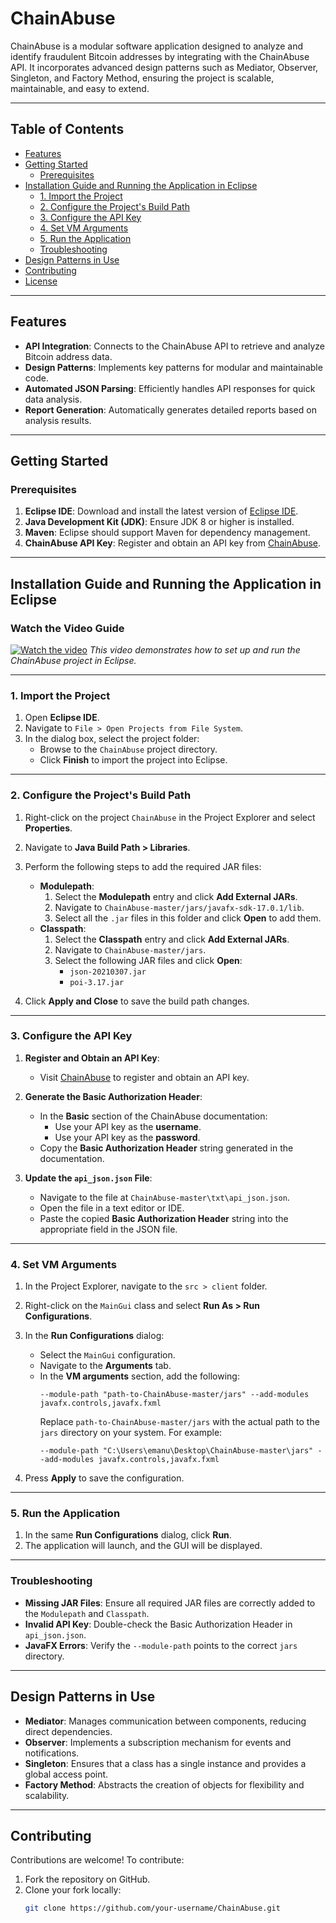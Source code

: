 # ChainAbuse

ChainAbuse is a modular software application designed to analyze and identify fraudulent Bitcoin addresses by integrating with the ChainAbuse API. It incorporates advanced design patterns such as Mediator, Observer, Singleton, and Factory Method, ensuring the project is scalable, maintainable, and easy to extend.

---

## Table of Contents
- [Features](#features)
- [Getting Started](#getting-started)
  - [Prerequisites](#prerequisites)
- [Installation Guide and Running the Application in Eclipse](#installation-guide-and-running-the-application-in-eclipse)
  - [1. Import the Project](#1-import-the-project)
  - [2. Configure the Project's Build Path](#2-configure-the-projects-build-path)
  - [3. Configure the API Key](#3-configure-the-api-key)
  - [4. Set VM Arguments](#4-set-vm-arguments)
  - [5. Run the Application](#5-run-the-application)
  - [Troubleshooting](#troubleshooting)
- [Design Patterns in Use](#design-patterns-in-use)
- [Contributing](#contributing)
- [License](#license)

---

## Features

- **API Integration**: Connects to the ChainAbuse API to retrieve and analyze Bitcoin address data.
- **Design Patterns**: Implements key patterns for modular and maintainable code.
- **Automated JSON Parsing**: Efficiently handles API responses for quick data analysis.
- **Report Generation**: Automatically generates detailed reports based on analysis results.

---

## Getting Started

### Prerequisites

1. **Eclipse IDE**: Download and install the latest version of [Eclipse IDE](https://www.eclipse.org/downloads/).
2. **Java Development Kit (JDK)**: Ensure JDK 8 or higher is installed.
3. **Maven**: Eclipse should support Maven for dependency management.
4. **ChainAbuse API Key**: Register and obtain an API key from [ChainAbuse](https://www.chainabuse.com/).

---

## Installation Guide and Running the Application in Eclipse

### Watch the Video Guide
[![Watch the video](https://img.youtube.com/vi/alrE4E7z82s/0.jpg)](https://www.youtube.com/watch?v=alrE4E7z82s)
*This video demonstrates how to set up and run the ChainAbuse project in Eclipse.*

---

### 1. Import the Project
1. Open **Eclipse IDE**.
2. Navigate to `File > Open Projects from File System`.
3. In the dialog box, select the project folder:
   - Browse to the `ChainAbuse` project directory.
   - Click **Finish** to import the project into Eclipse.

---

### 2. Configure the Project's Build Path
1. Right-click on the project `ChainAbuse` in the Project Explorer and select **Properties**.
2. Navigate to **Java Build Path > Libraries**.
3. Perform the following steps to add the required JAR files:
   - **Modulepath**:
     1. Select the **Modulepath** entry and click **Add External JARs**.
     2. Navigate to `ChainAbuse-master/jars/javafx-sdk-17.0.1/lib`.
     3. Select all the `.jar` files in this folder and click **Open** to add them.
   - **Classpath**:
     1. Select the **Classpath** entry and click **Add External JARs**.
     2. Navigate to `ChainAbuse-master/jars`.
     3. Select the following JAR files and click **Open**:
        - `json-20210307.jar`
        - `poi-3.17.jar`

4. Click **Apply and Close** to save the build path changes.

---

### 3. Configure the API Key
1. **Register and Obtain an API Key**:
   - Visit [ChainAbuse](https://docs.chainabuse.com/reference/reports-1) to register and obtain an API key.

2. **Generate the Basic Authorization Header**:
   - In the **Basic** section of the ChainAbuse documentation:
     - Use your API key as the **username**.
     - Use your API key as the **password**.
   - Copy the **Basic Authorization Header** string generated in the documentation.

3. **Update the `api_json.json` File**:
   - Navigate to the file at `ChainAbuse-master\txt\api_json.json`.
   - Open the file in a text editor or IDE.
   - Paste the copied **Basic Authorization Header** string into the appropriate field in the JSON file.

---

### 4. Set VM Arguments
1. In the Project Explorer, navigate to the `src > client` folder.
2. Right-click on the `MainGui` class and select **Run As > Run Configurations**.
3. In the **Run Configurations** dialog:
   - Select the `MainGui` configuration.
   - Navigate to the **Arguments** tab.
   - In the **VM arguments** section, add the following:
     ```
     --module-path "path-to-ChainAbuse-master/jars" --add-modules javafx.controls,javafx.fxml
     ```
     Replace `path-to-ChainAbuse-master/jars` with the actual path to the `jars` directory on your system. For example:
     ```
     --module-path "C:\Users\emanu\Desktop\ChainAbuse-master\jars" --add-modules javafx.controls,javafx.fxml
     ```

4. Press **Apply** to save the configuration.

---

### 5. Run the Application
1. In the same **Run Configurations** dialog, click **Run**.
2. The application will launch, and the GUI will be displayed.

---

### Troubleshooting
- **Missing JAR Files**: Ensure all required JAR files are correctly added to the `Modulepath` and `Classpath`.
- **Invalid API Key**: Double-check the Basic Authorization Header in `api_json.json`.
- **JavaFX Errors**: Verify the `--module-path` points to the correct `jars` directory.

---

## Design Patterns in Use

- **Mediator**: Manages communication between components, reducing direct dependencies.
- **Observer**: Implements a subscription mechanism for events and notifications.
- **Singleton**: Ensures that a class has a single instance and provides a global access point.
- **Factory Method**: Abstracts the creation of objects for flexibility and scalability.

---

## Contributing

Contributions are welcome! To contribute:
1. Fork the repository on GitHub.
2. Clone your fork locally:
   ```bash
   git clone https://github.com/your-username/ChainAbuse.git
